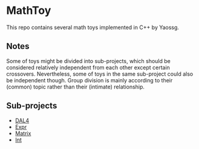 # MathToy

This repo contains several math toys implemented in C++ by Yaossg.

## Notes

Some of toys might be divided into sub-projects, which should be considered relatively independent from each other except certain crossovers. Nevertheless, some of toys in the same sub-project could also be independent though. Group division is mainly according to their (common) topic rather than their (intimate) relationship.

## Sub-projects

- [DAL4](DAL4) 
- [Expr](Expr) 
- [Matrix](Matrix)
- [Int](Int)

